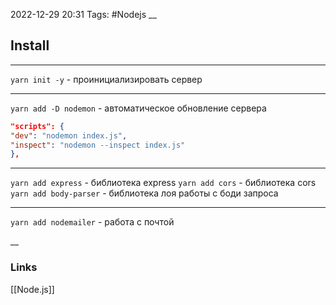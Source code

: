 2022-12-29 20:31
Tags: #Nodejs 
__
## Install

---
`yarn init -y` - проинициализировать сервер  

---

`yarn add -D nodemon` - автоматическое обновление сервера
```json
"scripts": {
"dev": "nodemon index.js",
"inspect": "nodemon --inspect index.js"
},
```
---

`yarn add express` - библиотека express
`yarn add cors` - библиотека cors  
`yarn add body-parser` - библиотека лоя работы с боди запроса

---

`yarn add nodemailer` - работа с почтой  

__
### Links
[[Node.js]]